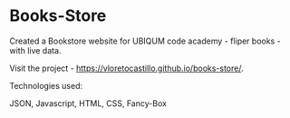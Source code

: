 # Books-Store

Created a Bookstore website for UBIQUM code academy - fliper books - with live data.

Visit the project -  https://vloretocastillo.github.io/books-store/.

Technologies used:

JSON, Javascript, HTML, CSS, Fancy-Box
